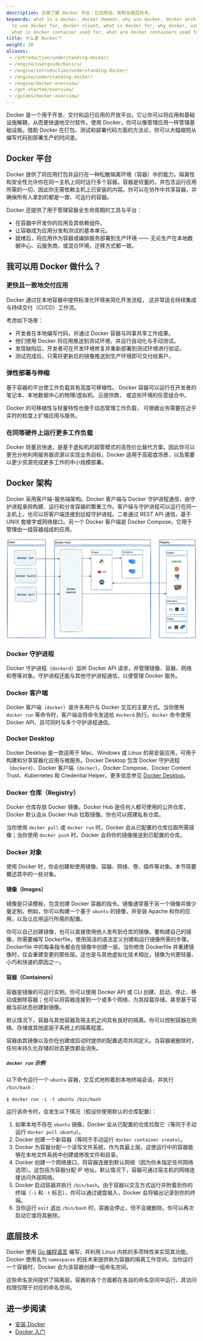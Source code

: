 ```yaml
---
description: 全面了解 Docker 平台：它的用途、架构与底层技术。
keywords: what is a docker, docker daemon, why use docker, docker architecture, what
  to use docker for, docker client, what is docker for, why docker, uses for docker,
  what is docker container used for, what are docker containers used for
title: 什么是 Docker？
weight: 20
aliases:
 - /introduction/understanding-docker/
 - /engine/userguide/basics/
 - /engine/introduction/understanding-docker/
 - /engine/understanding-docker/
 - /engine/docker-overview/
 - /get-started/overview/
 - /guides/docker-overview/
---
```


Docker 是一个用于开发、交付和运行应用的开放平台。它让你可以将应用和基础设施解耦，从而更快速地交付软件。使用 Docker，你可以像管理应用一样管理基础设施。借助 Docker 在打包、测试和部署代码方面的方法论，你可以大幅缩短从编写代码到部署生产的时间差。

## Docker 平台

Docker 提供了将应用打包并运行在一种松散隔离环境（容器）中的能力。隔离性和安全性允许你在同一主机上同时运行多个容器。容器是轻量的，并包含运行应用所需的一切，因此你无需依赖主机上已安装的内容。你可以在协作中共享容器，并确保所有人拿到的都是一致、可运行的容器。

Docker 还提供了用于管理容器全生命周期的工具与平台：

* 在容器中开发你的应用及其依赖组件。
* 让容器成为应用分发和测试的基本单元。
* 就绪后，将应用作为容器或编排服务部署到生产环境 —— 无论生产在本地数据中心、云服务商，或混合环境，迁移方式都一致。

## 我可以用 Docker 做什么？

### 更快且一致地交付应用

Docker 通过在本地容器中提供标准化环境来简化开发流程，
这非常适合持续集成与持续交付（CI/CD）工作流。

考虑如下场景：

- 开发者在本地编写代码，并通过 Docker 容器与同事共享工作成果。
- 他们使用 Docker 将应用推送到测试环境，并运行自动化与手动测试。
- 发现缺陷后，开发者可在开发环境修复并重新部署到测试环境进行验证。
- 测试完成后，只需将更新后的镜像推送到生产环境即可交付给客户。

### 弹性部署与伸缩

基于容器的平台使工作负载具有高度可移植性。
Docker 容器可以运行在开发者的笔记本、本地数据中心的物理/虚拟机、云提供商，
或这些环境的任意组合中。

Docker 的可移植性与轻量特性也便于动态管理工作负载，
可根据业务需要在近乎实时的粒度上扩缩应用与服务。

### 在同等硬件上运行更多工作负载

Docker 轻量且快速，是基于虚拟机的超管模式的高性价比替代方案。因此你可以更充分地利用服务器资源以实现业务目标。Docker 适用于高密度场景，以及需要以更少资源完成更多工作的中小规模部署。

## Docker 架构

Docker 采用客户端-服务端架构。Docker 客户端与 Docker 守护进程通信，由守护进程承担构建、运行和分发容器的繁重工作。客户端与守护进程可以运行在同一主机上，也可以将客户端连接到远程守护进程。二者通过 REST API 通信，基于 UNIX 套接字或网络接口。另一个 Docker 客户端是 Docker Compose，它用于管理由一组容器组成的应用。

![Docker 架构图](images/docker-architecture.webp)

### Docker 守护进程

Docker 守护进程（`dockerd`）监听 Docker API 请求，并管理镜像、容器、网络和卷等对象。守护进程还能与其他守护进程通信，以便管理 Docker 服务。

### Docker 客户端

Docker 客户端（`docker`）是许多用户与 Docker 交互的主要方式。当你使用 `docker run` 等命令时，客户端会将命令发送给 `dockerd` 执行。`docker` 命令使用 Docker API，且可同时与多个守护进程通信。

### Docker Desktop

Docker Desktop 是一款适用于 Mac、Windows 或 Linux 的易安装应用，可用于构建和分享容器化应用与微服务。Docker Desktop 包含 Docker 守护进程（`dockerd`）、Docker 客户端（`docker`）、Docker Compose、Docker Content Trust、Kubernetes 和 Credential Helper。更多信息参见 [Docker Desktop](/manuals/desktop/_index.md)。

### Docker 仓库（Registry）

Docker 仓库存放 Docker 镜像。Docker Hub 是任何人都可使用的公共仓库，Docker 默认会从 Docker Hub 拉取镜像。你也可以搭建私有仓库。

当你使用 `docker pull` 或 `docker run` 时，Docker 会从已配置的仓库拉取所需镜像；当你使用 `docker push` 时，Docker 会将你的镜像推送到已配置的仓库。

### Docker 对象

使用 Docker 时，你会创建和使用镜像、容器、网络、卷、插件等对象。本节简要概述其中的一些对象。

#### 镜像（Images）

镜像是只读模板，包含创建 Docker 容器的指令。镜像通常基于另一个镜像并做少量定制。例如，你可以构建一个基于 `ubuntu` 的镜像，并安装 Apache 和你的应用，以及让应用运行所需的配置。

你可以自己创建镜像，也可以直接使用他人发布到仓库的镜像。要构建自己的镜像，你需要编写 Dockerfile，使用简洁的语法定义创建和运行镜像所需的步骤。Dockerfile 中的每条指令都会在镜像中创建一层。当你修改 Dockerfile 并重建镜像时，仅会重建变更的那些层。这也是与其他虚拟化技术相比，镜像为何更轻量、小巧和快速的原因之一。

#### 容器（Containers）

容器是镜像的可运行实例。你可以使用 Docker API 或 CLI 创建、启动、停止、移动或删除容器；也可以将容器连接到一个或多个网络、为其挂载存储，甚至基于容器当前状态创建新镜像。

默认情况下，容器与其他容器及宿主机之间具有良好的隔离。你可以控制容器在网络、存储或其他底层子系统上的隔离程度。

容器由其镜像以及你在创建或启动时提供的配置选项共同定义。当容器被删除时，任何未持久化存储的状态更改都会消失。

##### `docker run` 示例

以下命令运行一个 `ubuntu` 容器，交互式地附着到本地终端会话，并执行 `/bin/bash`：

```console
$ docker run -i -t ubuntu /bin/bash
```

运行该命令时，会发生以下情况（假设你使用默认的仓库配置）：

1. 如果本地不存在 `ubuntu` 镜像，Docker 会从已配置的仓库拉取它（等同于手动运行 `docker pull ubuntu`）。
2. Docker 创建一个新容器（等同于手动运行 `docker container create`）。
3. Docker 为容器分配一个读写文件系统，作为其最上层。这使运行中的容器能够在本地文件系统中创建或修改文件和目录。
4. Docker 创建一个网络接口，将容器连接到默认网络（因为你未指定任何网络选项）。这包括为容器分配 IP 地址。默认情况下，容器可通过宿主机的网络连接访问外部网络。
5. Docker 启动容器并执行 `/bin/bash`。由于容器以交互方式运行并附着到你的终端（`-i` 和 `-t` 标志），你可以通过键盘输入，Docker 会将输出记录到你的终端。
6. 当你运行 `exit` 退出 `/bin/bash` 时，容器会停止，但不会被删除。你可以再次启动它或将其删除。

## 底层技术

Docker 使用 [Go 编程语言](https://golang.org/) 编写，并利用 Linux 内核的多项特性来实现其功能。Docker 使用名为 `namespaces` 的技术来提供称为容器的隔离工作空间。当你运行一个容器时，Docker 会为该容器创建一组命名空间。

这些命名空间提供了隔离层。容器的各个方面都在各自的命名空间中运行，其访问权限仅限于对应的命名空间。

## 进一步阅读

- [安装 Docker](/get-started/get-docker.md)
- [Docker 入门](/get-started/introduction/_index.md)

